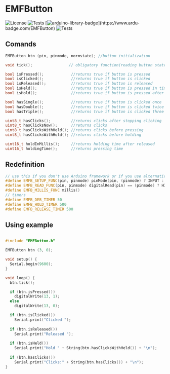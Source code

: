 # EMFButton

![License](https://img.shields.io/badge/License-MIT-blue)
![Tests](https://img.shields.io/github/languages/top/80Stepko08/EMFButton)
[![arduino-library-badge](https://www.ardu-badge.com/badge/EMFButton.svg?)](https://www.ardu-badge.com/EMFButton)
![Tests](https://img.shields.io/github/last-commit/80Stepko08/EMFButton)
## Comands
```cpp
EMFButton btn (pin, pinmode, normstate); //button initialization

void tick();                // obligatory function(reading button state)

bool isPressed();            //returns true if button is pressed
bool isClicked();            //returns true if button is clicked
bool isReleased();           //returns true if button is released
bool isHeld();               //returns true if button is pressed in timeout
bool isHold();               //returns true if button is pressed after timeout

bool hasSingle();            //returns true if button is clicked once
bool hasDouble();            //returns true if button is clicked twice
bool hasTriple();            //returns true if button is clicked three times

uint8_t hasClicks();         //returns clicks after stopping clicking
uint8_t hasClicksNow();      //returns clicks
uint8_t hasClicksWithHeld(); //returns clicks before pressing
uint8_t hasClicksWithHold(); //returns clicks before holding

uint16_t holdInMillis();     //returns holding time after released
uint16_t holdingTime();      //returns pressing time
```
## Redefinition
```cpp
// use this if you don't use Arduino framework or if you use alternative of these functions 
#define EMFB_SETUP_FUNC(pin, pinmode) pinMode(pin, (pinmode) ? INPUT : INPUT_PULLUP);
#define EMFB_READ_FUNC(pin, pinmode) digitalRead(pin) == (pinmode) ? HIGH : LOW
#define EMFB_MILLIS_FUNC millis()
// timers
#define EMFB_DEB_TIMER 50
#define EMFB_HOLD_TIMER 500
#define EMFB_RELEASE_TIMER 500
```
## Using example
```cpp

#include "EMFButton.h"

EMFButton btn (3, 0);

void setup() {
  Serial.begin(9600);
}

void loop() {
  btn.tick();

  if (btn.isPressed())
    digitalWrite(13, 1);
  else
    digitalWrite(13, 0);

  if (btn.isClicked())
    Serial.print("Clicked ");
  
  if (btn.isReleased())
    Serial.print("Released ");
  
  if (btn.isHeld())
    Serial.print("Hold " + String(btn.hasClicksWithHeld()) + "\n");
  
  if (btn.hasClicks())
    Serial.print("Clicks:" + String(btn.hasClicks()) + "\n");
}

```
